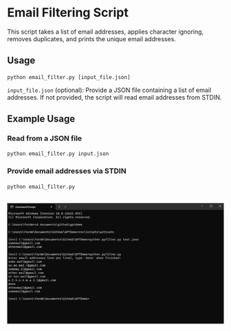 # Email Filtering Script

This script takes a list of email addresses, applies character ignoring, removes duplicates, and prints the unique email addresses.

## Usage

```shell
python email_filter.py [input_file.json]
```

`input_file.json` (optional): Provide a JSON file containing a list of email addresses. If not provided, the script will read email addresses from STDIN.

## Example Usage

### Read from a JSON file
`python email_filter.py input.json`

### Provide email addresses via STDIN
`python email_filter.py`
<div>&nbsp</div>
<img src="./test1.png">
